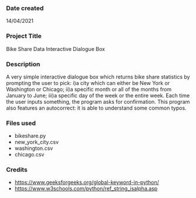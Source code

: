 ### Date created
14/04/2021

### Project Title
Bike Share Data Interactive Dialogue Box

### Description
A very simple interactive dialogue box which returns bike share statistics by prompting the user to pick:
i)a city which can either be New York or Washington or Chicago;
ii)a specific month or all of the months from January to June;
iii)a specific day of the week or the entire week.
Each time the user inputs something, the program asks for confirmation.
This program also features an autocorrect: it is able to understand some common typos.

### Files used
* bikeshare.py
* new_york_city.csv
* washington.csv
* chicago.csv

### Credits
* https://www.geeksforgeeks.org/global-keyword-in-python/
* https://www.w3schools.com/python/ref_string_isalpha.asp
